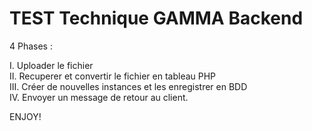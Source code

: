 # TEST Technique GAMMA Backend


4 Phases : 

I. Uploader le fichier  
II. Recuperer et convertir le fichier en tableau PHP  
III. Créer de nouvelles instances et les enregistrer en BDD  
IV. Envoyer un message de retour au client.        


  


ENJOY! 